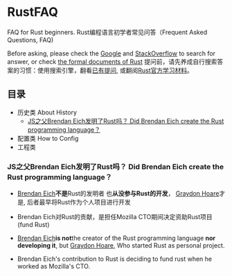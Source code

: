 # RustFAQ
FAQ for Rust beginners.
Rust编程语言初学者常见问答（Frequent Asked Questions, FAQ)

Before asking, please check the [Google](https://www.google.com) and [StackOverflow](https://stackoverflow.com) to search for answer, or check [the formal documents of Rust](https://www.rust-lang.org/learn)
提问前，请先养成自行搜索答案的习惯：使用搜索引擎，翻看[已有提问](https://stackoverflow.com), 或翻阅[Rust官方学习材料](https://www.rust-lang.org/zh-CN/learn)。

## 目录
- 历史类 About History
  - [JS之父Brendan Eich发明了Rust吗？ Did Brendan Eich create the Rust programming language？]()
- 配置类 How to Config
- 工程类 


### JS之父Brendan Eich发明了Rust吗？ Did Brendan Eich create the Rust programming language？
- [Brendan Eich](https://en.wikipedia.org/wiki/Brendan_Eich)**不是**Rust的发明者 也**从没参与Rust的开发**，
  [Graydon Hoare](https://everipedia.org/wiki/lang_en/graydon-hoare/)才是, 后者最早将Rust作为个人项目进行开发
- Brendan Eich对Rust的贡献，是担任Mozilla CTO期间决定资助Rust项目(fund Rust)

- [Brendan Eich](https://en.wikipedia.org/wiki/Brendan_Eich)**is not**the creator of the Rust programming 
  language **nor developing it**, but [Graydon Hoare](https://everipedia.org/wiki/lang_en/graydon-hoare/), Who started Rust as personal project.
- Brendan Eich's contribution to Rust is deciding to fund rust when he worked as Mozilla's CTO.

